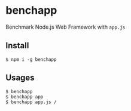 # benchapp

Benchmark Node.js Web Framework with `app.js`

## Install

```
$ npm i -g benchapp
```

## Usages

```
$ benchapp
$ benchapp app
$ benchapp app.js /
```